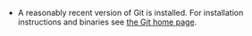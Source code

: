 - A reasonably recent version of Git is installed. For installation
  instructions and binaries see [the Git home page](https://git-scm.com/).
